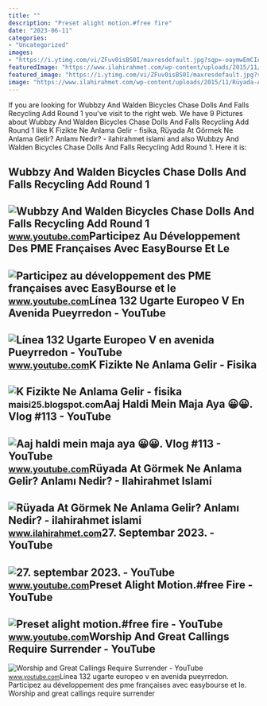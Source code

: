 ```yaml
---
title: ""
description: "Preset alight motion.#free fire"
date: "2023-06-11"
categories:
- "Uncategorized"
images:
- "https://i.ytimg.com/vi/ZFuv0isBS0I/maxresdefault.jpg?sqp=-oaymwEmCIAKENAF8quKqQMa8AEB-AH-CYAC0AWKAgwIABABGGUgWihUMA8=&amp;rs=AOn4CLCXhOTaNv3FCzel_hqCjDhmmsX0WQ"
featuredImage: "https://www.ilahirahmet.com/wp-content/uploads/2015/11/Rüyada-At-Görmek-Ne-Anlama-Gelir.jpg"
featured_image: "https://i.ytimg.com/vi/ZFuv0isBS0I/maxresdefault.jpg?sqp=-oaymwEmCIAKENAF8quKqQMa8AEB-AH-CYAC0AWKAgwIABABGGUgWihUMA8=&amp;rs=AOn4CLCXhOTaNv3FCzel_hqCjDhmmsX0WQ"
image: "https://www.ilahirahmet.com/wp-content/uploads/2015/11/Rüyada-At-Görmek-Ne-Anlama-Gelir.jpg"
---
```


If you are looking for Wubbzy And Walden Bicycles Chase Dolls And Falls Recycling Add Round 1 you've visit to the right web. We have 9 Pictures about Wubbzy And Walden Bicycles Chase Dolls And Falls Recycling Add Round 1 like K Fizikte Ne Anlama Gelir - fisika, Rüyada At Görmek Ne Anlama Gelir? Anlamı Nedir? - ilahirahmet islami and also Wubbzy And Walden Bicycles Chase Dolls And Falls Recycling Add Round 1. Here it is:

Wubbzy And Walden Bicycles Chase Dolls And Falls Recycling Add Round 1
----------------------------------------------------------------------

 ![Wubbzy And Walden Bicycles Chase Dolls And Falls Recycling Add Round 1](https://i.ytimg.com/vi/4m4fCZel90Q/maxresdefault.jpg?sqp=-oaymwEmCIAKENAF8quKqQMa8AEB-AH-CYAC0AWKAgwIABABGGUgYCg5MA8=&rs=AOn4CLCZPhNNVbYzap-EvGDzFve7NdWykg) <small>www.youtube.com</small>Participez Au Développement Des PME Françaises Avec EasyBourse Et Le
--------------------------------------------------------------------

 ![Participez au développement des PME françaises avec EasyBourse et le](https://i.ytimg.com/vi/lTLAerY6iFI/hqdefault.jpg?sqp=-oaymwEmCOADEOgC8quKqQMa8AEB-AH-CYAC0AWKAgwIABABGDMgVyhyMA8=&rs=AOn4CLDNJsfTla0q0FCzEl6mPJWs6HN45g) <small>www.youtube.com</small>Línea 132 Ugarte Europeo V En Avenida Pueyrredon - YouTube
----------------------------------------------------------

 ![Línea 132 Ugarte Europeo V en avenida Pueyrredon - YouTube](https://i.ytimg.com/vi/fczeL2CIr8g/maxresdefault.jpg) <small>www.youtube.com</small>K Fizikte Ne Anlama Gelir - Fisika
----------------------------------

 ![K Fizikte Ne Anlama Gelir - fisika](https://p.calameoassets.com/200421173922-7854bb4c194421435081d2b710b41004/p1.jpg) <small>maisi25.blogspot.com</small>Aaj Haldi Mein Maja Aya 😀😀. Vlog #113 - YouTube
-----------------------------------------------

 ![Aaj haldi mein maja aya 😀😀. Vlog #113 - YouTube](https://i.ytimg.com/vi/kyc-yr_oZpw/maxresdefault.jpg?sqp=-oaymwEmCIAKENAF8quKqQMa8AEB-AH-CYAC0AWKAgwIABABGGUgWChEMA8=&rs=AOn4CLCX433z61STrtqIq-_lQ83FCzEl0g) <small>www.youtube.com</small>Rüyada At Görmek Ne Anlama Gelir? Anlamı Nedir? - Ilahirahmet Islami
--------------------------------------------------------------------

 ![Rüyada At Görmek Ne Anlama Gelir? Anlamı Nedir? - ilahirahmet islami](https://www.ilahirahmet.com/wp-content/uploads/2015/11/Rüyada-At-Görmek-Ne-Anlama-Gelir.jpg) <small>www.ilahirahmet.com</small>27. Septembar 2023. - YouTube
-----------------------------

 ![27. septembar 2023. - YouTube](https://i.ytimg.com/vi/C9G72XdZFsY/maxres2.jpg?sqp=-oaymwEoCIAKENAF8quKqQMcGADwAQH4Ac4FgAKACooCDAgAEAEYZSBPKD4wDw==&rs=AOn4CLB7ARpxX-FcZeL16R8JZL35tQt-fg) <small>www.youtube.com</small>Preset Alight Motion.#free Fire - YouTube
-----------------------------------------

 ![Preset alight motion.#free fire - YouTube](https://i.ytimg.com/vi/X8PfH3is9Ms/maxresdefault.jpg?sqp=-oaymwEmCIAKENAF8quKqQMa8AEB-AHUBoAC4AOKAgwIABABGEsgRyhyMA8=&rs=AOn4CLCEuEa_xhrAPy8QKd6FcZEL-gB3Nw) <small>www.youtube.com</small>Worship And Great Callings Require Surrender - YouTube
------------------------------------------------------

 ![Worship and Great Callings Require Surrender - YouTube](https://i.ytimg.com/vi/ZFuv0isBS0I/maxresdefault.jpg?sqp=-oaymwEmCIAKENAF8quKqQMa8AEB-AH-CYAC0AWKAgwIABABGGUgWihUMA8=&rs=AOn4CLCXhOTaNv3FCzel_hqCjDhmmsX0WQ) <small>www.youtube.com</small>Línea 132 ugarte europeo v en avenida pueyrredon. Participez au développement des pme françaises avec easybourse et le. Worship and great callings require surrender
